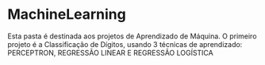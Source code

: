 # MachineLearning


Esta pasta é destinada aos projetos de Aprendizado de Máquina.
O primeiro projeto é a Classificação de Dígitos, usando 3 técnicas de aprendizado: PERCEPTRON, REGRESSÃO LINEAR E REGRESSÃO LOGÍSTICA

